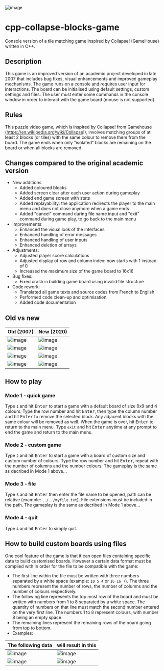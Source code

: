 ![image](https://user-images.githubusercontent.com/48676469/100624765-bdd92880-335e-11eb-925a-773091ede695.png)
# cpp-collapse-blocks-game
Console version of a tile matching game inspired by Collapse! (GameHouse) written in C++.

## Description
This game is an improved version of an academic project developed in late 2007 that includes bug fixes, visual enhancements and improved gameplay mechanisms. The game runs on a console and requires user input for interactions. The board can be initialised using default settings, custom settings and files. The user must enter some commands in the console window in order to interact with the game board (mouse is not supported).

## Rules
This puzzle video game, which is inspired by Collapse! from Gamehouse (https://en.wikipedia.org/wiki/Collapse!), involves matching groups of at least 2 blocks (or tiles) with the same colour to remove them from the board. The game ends when only "isolated" blocks are remaining on the board or when all blocks are removed.

## Changes compared to the original academic version
- New additions:
   - Added coloured blocks
   - Added screen clear after each user action during gameplay
   - Added end game screen with stats
   - Added replayability: the application redirects the player to the main menu and does not close anymore when a game ends
   - Added "cancel" command during file name input and "exit" command during game play, to go back to the main menu
- Improvements:
   - Enhanced the visual look of the interfaces
   - Enhanced handling of error messages
   - Enhanced handling of user inputs
   - Enhanced deletion of arrays
- Adjustments:
   - Adjusted player score calculations
   - Adjusted display of row and column index: now starts with 1 instead of 0
   - Increased the maximum size of the game board to 16x16
- Bug fixes:
   - Fixed crash in building game board using invalid file structure
- Code rework:
   - Translated all game texts and source codes from French to English
   - Performed code clean-up and optimisation
   - Added code documentation
   
## Old vs new
Old (2007) | New (2020)
------------ | -------------
![image](https://user-images.githubusercontent.com/48676469/100626860-48228c00-3361-11eb-942a-7cb61432d6bd.png) | ![image](https://user-images.githubusercontent.com/48676469/100626774-304b0800-3361-11eb-9f1e-83d6a4450b6b.png)
![image](https://user-images.githubusercontent.com/48676469/100627338-d860d100-3361-11eb-850e-c1f7fc59f759.png) | ![image](https://user-images.githubusercontent.com/48676469/100627272-c5e69780-3361-11eb-8184-883e5f0f47d9.png)
![image](https://user-images.githubusercontent.com/48676469/100627615-2bd31f00-3362-11eb-91f6-d74aaf4d9385.png) | ![image](https://user-images.githubusercontent.com/48676469/100627674-3db4c200-3362-11eb-81da-8bd8c864c6a8.png)
![image](https://user-images.githubusercontent.com/48676469/100628393-21655500-3363-11eb-94bb-6b395be46bd6.png) | ![image](https://user-images.githubusercontent.com/48676469/100628497-3b9f3300-3363-11eb-98b2-8f5a792a5cb2.png)

## How to play
### Mode 1 - quick game
Type `1` and hit <kbd>Enter</kbd> to start a game with a default board of size 9x9 and 4 colours.
Type the row number and hit <kbd>Enter</kbd>, then type the column number and hit <kbd>Enter</kbd> to remove the selected block. Any adjacent blocks with the same colour will be removed as well.
When the game is over, hit <kbd>Enter</kbd> to return to the main menu.
Type `exit` and hit <kbd>Enter</kbd> anytime at any prompt to end the game and return to the main menu.

### Mode 2 - custom game
Type `2` and hit <kbd>Enter</kbd> to start a game with a board of custom size and custom number of colours.
Type the row number and hit <kbd>Enter</kbd>, repeat with the number of columns and the number colours.
The gameplay is the same as decribed in Mode 1 above...

### Mode 3 - file
Type `3` and hit <kbd>Enter</kbd> then enter the file name to be opened, path can be relative (example: `../../myfile.txt`). File extensions must be included in the path.
The gameplay is the same as decribed in Mode 1 above...

### Mode 4 - quit
Type `4` and hit <kbd>Enter</kbd> to simply quit.

## How to build custom boards using files
One cool feature of the game is that it can open files containing specific data to build customised boards. However a certain data format must be complied with in order for the file to be compatible with the game:
- The first line within the file must be written with three numbers separated by a white space (example: `10 5 4` or `16 16 7`). The three numbers represent the number of rows, the number of columns and the number of colours respectively.
- The following line represents the top most row of the board and must be written with numbers from 1 to 8 separated by a white space. The quantity of numbers on that line  must match the second number entered on the very first line. The numbers 1 to 8 represent colours, with number 8 being an empty space.
- The remaining lines represent the remaining rows of the board going from top to bottom.
- Examples:

The following data | will result in this
------------ | -------------
![image](https://user-images.githubusercontent.com/48676469/100633138-a4d57500-3368-11eb-8ad8-24012275554d.png) | ![image](https://user-images.githubusercontent.com/48676469/100633194-bc146280-3368-11eb-8455-7b528026e882.png)
![image](https://user-images.githubusercontent.com/48676469/100633744-6a200c80-3369-11eb-8edc-9bdfe447739d.png) | ![image](https://user-images.githubusercontent.com/48676469/100633799-7c01af80-3369-11eb-9de3-07511f175bd8.png)
